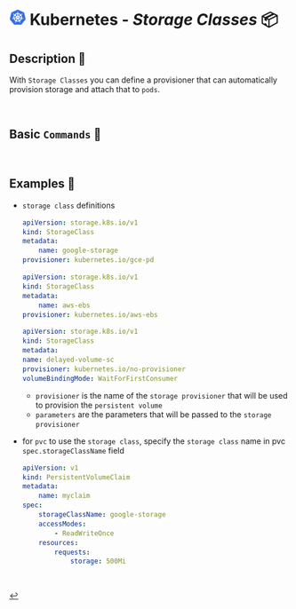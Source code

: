 # <img src="../../assets/img/k8s.png" width="30px"> **Kubernetes** - ***Storage Classes*** 📦

## **Description** 👀

With `Storage Classes` you can define a provisioner that can automatically provision storage and attach that to `pods`.

<br />

## **Basic** `Commands` 📝

<br />

## **Examples** 🧩

* `storage class` definitions

    ```yaml
    apiVersion: storage.k8s.io/v1
    kind: StorageClass
    metadata:
        name: google-storage
    provisioner: kubernetes.io/gce-pd
    ```

    ```yaml
    apiVersion: storage.k8s.io/v1
    kind: StorageClass
    metadata:
        name: aws-ebs
    provisioner: kubernetes.io/aws-ebs
    ```

    ```yaml
    apiVersion: storage.k8s.io/v1
    kind: StorageClass
    metadata: 
    name: delayed-volume-sc
    provisioner: kubernetes.io/no-provisioner
    volumeBindingMode: WaitForFirstConsumer
    ```

  * `provisioner` is the name of the `storage provisioner` that will be used to provision the `persistent volume`
  * `parameters` are the parameters that will be passed to the `storage provisioner`

* for `pvc` to use the `storage class`, specify the `storage class` name in pvc `spec.storageClassName` field

    ```yaml
    apiVersion: v1
    kind: PersistentVolumeClaim
    metadata:
        name: myclaim
    spec:
        storageClassName: google-storage
        accessModes:
            - ReadWriteOnce
        resources:
            requests:
                storage: 500Mi
    ```

<br />

[↩️](../README.md)
